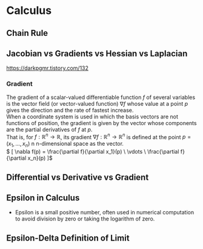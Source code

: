 # Calculus
## Chain Rule
## Jacobian vs Gradients vs Hessian vs Laplacian
https://darkpgmr.tistory.com/132

### Gradient
The gradient of a scalar-valued differentiable function $f$ of several variables is the vector field (or vector-valued function) $\nabla f$ whose value at a point $p$ gives the direction and the rate of fastest increase.  
When a coordinate system is used in which the basis vectors are not functions of position, the gradient is given by the vector whose components are the partial derivatives of $f$ at $p$.  
That is, for $f : \mathbb{R}^n \to \mathbb{R}$, its gradient $\nabla f : \mathbb{R}^n \to \mathbb{R}^n$ is defined at the point $p = (x_1, \ldots, x_n)$ n n-dimensional space as the vector.  
$
[
\nabla f(p) = 
\frac{\partial f}{\partial x_1}(p) \\
\vdots \\
\frac{\partial f}{\partial x_n}(p)
]$

## Differential vs Derivative vs Gradient
## Epsilon in Calculus
- Epsilon is a small positive number, often used in numerical computation to avoid division by zero or taking the logarithm of zero.

## Epsilon-Delta Definition of Limit